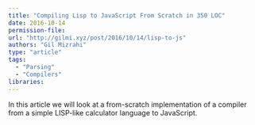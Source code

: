 ```yaml
---
title: "Compiling Lisp to JavaScript From Scratch in 350 LOC"
date: 2016-10-14
permission-file: 
url: "http://gilmi.xyz/post/2016/10/14/lisp-to-js"
authors: "Gil Mizrahi"
type: "article"
tags:
  - "Parsing"
  - "Compilers"
libraries:
---
```


In this article we will look at a from-scratch implementation of a compiler from a simple LISP-like calculator language to JavaScript.

